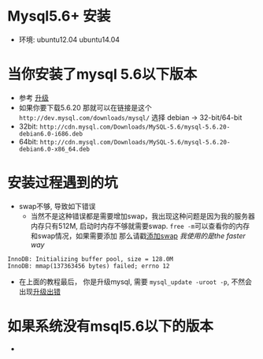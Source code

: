 # Mysql5.6+ 安装
 - 环境: ubuntu12.04 ubuntu14.04

# 当你安装了mysql 5.6以下版本
 - 参考 [升级](https://rtcamp.com/tutorials/mysql/mysql-5-6-ubuntu-12-04/)
 - 如果你要下载5.6.20 那就可以在链接是这个`http://dev.mysql.com/downloads/mysql/` 选择 debian -> 32-bit/64-bit
  - 32bit: `http://cdn.mysql.com/Downloads/MySQL-5.6/mysql-5.6.20-debian6.0-i686.deb`
  - 64bit: `http://cdn.mysql.com/Downloads/MySQL-5.6/mysql-5.6.20-debian6.0-x86_64.deb`

# 安装过程遇到的坑

 - swap不够, 导致如下错误
   - 当然不是这种错误都是需要增加swap，我出现这种问题是因为我的服务器内存只有512M, 启动时内存不够就需要swap. `free -m`可以查看你的内存和swap情况，如果需要添加 那么请戳[添加swap](https://www.digitalocean.com/community/tutorials/how-to-add-swap-on-ubuntu-14-04) *我使用的是the faster way*

```
InnoDB: Initializing buffer pool, size = 128.0M
InnoDB: mmap(137363456 bytes) failed; errno 12
```
 
 - 在上面的教程最后， 你是升级mysql, 需要 `mysql_update -uroot -p`, 不然会出现[升级出错](http://www.live-in.org/archives/2019.html)


# 如果系统没有msql5.6以下的版本

 - 


